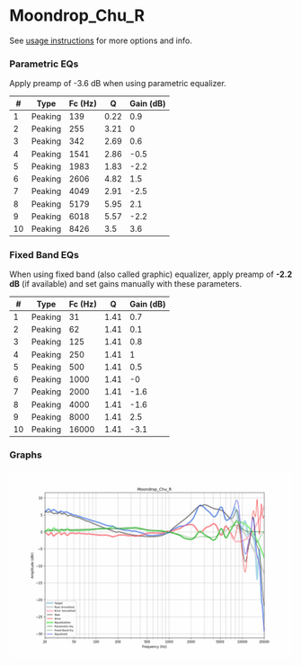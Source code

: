 # Moondrop_Chu_R
See [usage instructions](https://github.com/jaakkopasanen/AutoEq#usage) for more options and info.

### Parametric EQs
Apply preamp of -3.6 dB when using parametric equalizer.

|   # | Type    |   Fc (Hz) |    Q |   Gain (dB) |
|-----|---------|-----------|------|-------------|
|   1 | Peaking |       139 | 0.22 |         0.9 |
|   2 | Peaking |       255 | 3.21 |         0   |
|   3 | Peaking |       342 | 2.69 |         0.6 |
|   4 | Peaking |      1541 | 2.86 |        -0.5 |
|   5 | Peaking |      1983 | 1.83 |        -2.2 |
|   6 | Peaking |      2606 | 4.82 |         1.5 |
|   7 | Peaking |      4049 | 2.91 |        -2.5 |
|   8 | Peaking |      5179 | 5.95 |         2.1 |
|   9 | Peaking |      6018 | 5.57 |        -2.2 |
|  10 | Peaking |      8426 | 3.5  |         3.6 |

### Fixed Band EQs
When using fixed band (also called graphic) equalizer, apply preamp of **-2.2 dB** (if available) and set gains manually with these parameters.

|   # | Type    |   Fc (Hz) |    Q |   Gain (dB) |
|-----|---------|-----------|------|-------------|
|   1 | Peaking |        31 | 1.41 |         0.7 |
|   2 | Peaking |        62 | 1.41 |         0.1 |
|   3 | Peaking |       125 | 1.41 |         0.8 |
|   4 | Peaking |       250 | 1.41 |         1   |
|   5 | Peaking |       500 | 1.41 |         0.5 |
|   6 | Peaking |      1000 | 1.41 |        -0   |
|   7 | Peaking |      2000 | 1.41 |        -1.6 |
|   8 | Peaking |      4000 | 1.41 |        -1.6 |
|   9 | Peaking |      8000 | 1.41 |         2.5 |
|  10 | Peaking |     16000 | 1.41 |        -3.1 |

### Graphs
![](./Moondrop_Chu_R.png)
